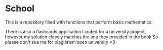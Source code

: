 # School
This is a repository filled with functions that perform basic mathematics.

There is also a flashcards application I coded for a university project, however my solution closely matches the one they provided in the book 
So please don't sue me for plagiarism open university <3
